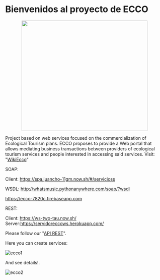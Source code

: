 # Bienvenidos al proyecto de ECCO
<p align="center">

  <img src="https://camo.githubusercontent.com/7236f261f2a9e31cfda0679a1054fa4f729318f0/68747470733a2f2f692e6962622e636f2f534b746a434e6b2f4c6f676f2e706e67" width="400" height="350">
</p>

Project based on web services focused on the commercialization of Ecological Tourism plans. ECCO proposes to provide a Web portal that allows mediating business transactions between providers of ecological tourism services and people interested in accessing said services. Visit: "[WikiEcco](https://github.com/webservices1930/ECCO/wiki)"

SOAP:

Client: https://spa.juancho-11gm.now.sh/#/servicioss

WSDL: http://whatsmusic.pythonanywhere.com/soap/?wsdl

https://ecco-7820c.firebaseapp.com


REST:

Client: https://ws-two-tau.now.sh/
Server:https://servidoreccows.herokuapp.com/

Please follow our "[API REST](https://github.com/webservices1930/ECCO/blob/master/RutasRecursosREST%20-%20Hoja%201.pdf)".

Here you can create services: 

![ecco1](https://user-images.githubusercontent.com/36536646/79825691-5c2ff500-835f-11ea-8d7b-b0d6b21cd29e.PNG)

And see details!.

![ecco2](https://user-images.githubusercontent.com/36536646/79825727-7964c380-835f-11ea-9151-4d2838b7b9bf.PNG)

